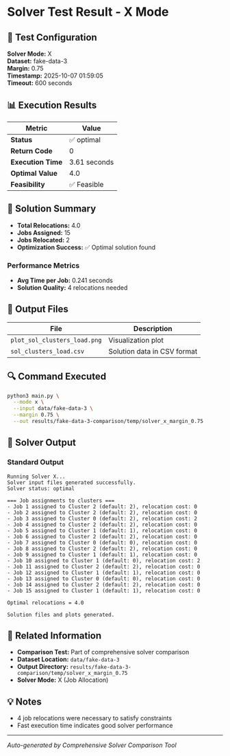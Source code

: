 # Solver Test Result - X Mode

## 🔧 Test Configuration

**Solver Mode:** X  
**Dataset:** fake-data-3  
**Margin:** 0.75  
**Timestamp:** 2025-10-07 01:59:05  
**Timeout:** 600 seconds  

## 📊 Execution Results

| Metric | Value |
|--------|-------|
| **Status** | ✅ optimal |
| **Return Code** | 0 |
| **Execution Time** | 3.61 seconds |
| **Optimal Value** | 4.0 |
| **Feasibility** | ✅ Feasible |

## 🎯 Solution Summary

- **Total Relocations:** 4.0
- **Jobs Assigned:** 15
- **Jobs Relocated:** 2
- **Optimization Success:** ✅ Optimal solution found

### Performance Metrics
- **Avg Time per Job:** 0.241 seconds
- **Solution Quality:** 4 relocations needed


## 📁 Output Files

| File | Description |
|------|-------------|
| `plot_sol_clusters_load.png` | Visualization plot |
| `sol_clusters_load.csv` | Solution data in CSV format |


## 🔍 Command Executed

```bash
python3 main.py \
  --mode x \
  --input data/fake-data-3 \
  --margin 0.75 \
  --out results/fake-data-3-comparison/temp/solver_x_margin_0.75
```

## 📝 Solver Output

### Standard Output
```
Running Solver X...
Solver input files generated successfully.
Solver status: optimal

=== Job assignments to clusters ===
- Job 1 assigned to Cluster 2 (default: 2), relocation cost: 0
- Job 2 assigned to Cluster 2 (default: 2), relocation cost: 0
- Job 3 assigned to Cluster 0 (default: 2), relocation cost: 2
- Job 4 assigned to Cluster 2 (default: 2), relocation cost: 0
- Job 5 assigned to Cluster 1 (default: 1), relocation cost: 0
- Job 6 assigned to Cluster 2 (default: 2), relocation cost: 0
- Job 7 assigned to Cluster 0 (default: 0), relocation cost: 0
- Job 8 assigned to Cluster 2 (default: 2), relocation cost: 0
- Job 9 assigned to Cluster 1 (default: 1), relocation cost: 0
- Job 10 assigned to Cluster 1 (default: 0), relocation cost: 2
- Job 11 assigned to Cluster 2 (default: 2), relocation cost: 0
- Job 12 assigned to Cluster 1 (default: 1), relocation cost: 0
- Job 13 assigned to Cluster 0 (default: 0), relocation cost: 0
- Job 14 assigned to Cluster 2 (default: 2), relocation cost: 0
- Job 15 assigned to Cluster 1 (default: 1), relocation cost: 0

Optimal relocations = 4.0

Solution files and plots generated.

```

## 🔗 Related Information

- **Comparison Test:** Part of comprehensive solver comparison
- **Dataset Location:** `data/fake-data-3`
- **Output Directory:** `results/fake-data-3-comparison/temp/solver_x_margin_0.75`
- **Solver Mode:** X (Job Allocation)

## 💡 Notes

- 4 job relocations were necessary to satisfy constraints
- Fast execution time indicates good solver performance

---

*Auto-generated by Comprehensive Solver Comparison Tool*